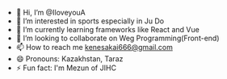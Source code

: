 - 👋 Hi, I’m @IloveyouA
- 👀 I’m interested in sports especially in Ju Do
- 🌱 I’m currently learning frameworks like React and Vue
- 💞️ I’m looking to collaborate on Weg Programming(Front-end)
- 📫 How to reach me kenesakai666@gmail.com
- 😄 Pronouns: Kazakhstan, Taraz
- ⚡ Fun fact: I'm Mezun of JIHC

<!---
IloveyouA/IloveyouA is a ✨ special ✨ repository because its `README.md` (this file) appears on your GitHub profile.
You can click the Preview link to take a look at your changes.
--->
